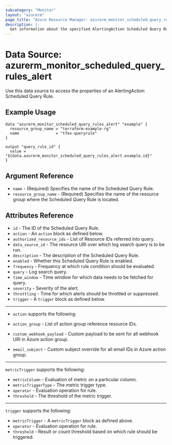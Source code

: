 ```yaml
---
subcategory: "Monitor"
layout: "azurerm"
page_title: "Azure Resource Manager: azurerm_monitor_scheduled_query_rules_alert"
description: |-
  Get information about the specified AlertingAction Scheduled Query Rule.
---
```


# Data Source: azurerm_monitor_scheduled_query_rules_alert

Use this data source to access the properties of an AlertingAction Scheduled Query Rule.

## Example Usage

```hcl
data "azurerm_monitor_scheduled_query_rules_alert" "example" {
  resource_group_name = "terraform-example-rg"
  name                = "tfex-queryrule"
}

output "query_rule_id" {
  value = "${data.azurerm_monitor_scheduled_query_rules_alert.example.id}"
}
```

## Argument Reference

* `name` - (Required) Specifies the name of the Scheduled Query Rule.
* `resource_group_name` - (Required) Specifies the name of the resource group where the Scheduled Query Rule is located.

## Attributes Reference

* `id` - The ID of the Scheduled Query Rule.
* `action` - An `action` block as defined below.
* `authorized_resource_ids` - List of Resource IDs referred into query.
* `data_source_id` - The resource URI over which log search query is to be run.
* `description` - The description of the Scheduled Query Rule.
* `enabled` - Whether this Scheduled Query Rule is enabled.
* `frequency` - Frequency at which rule condition should be evaluated.
* `query` - Log search query.
* `time_window` - Time window for which data needs to be fetched for query.
* `severity` - Severity of the alert.
* `throttling` - Time for which alerts should be throttled or suppressed.
* `trigger` - A `trigger` block as defined below.

---

* `action` supports the following:

* `action_group` - List of action group reference resource IDs.
* `custom_webhook_payload` - Custom payload to be sent for all webhook URI in Azure action group.
* `email_subject` - Custom subject override for all email IDs in Azure action group.

---

`metricTrigger` supports the following:

* `metricColumn` - Evaluation of metric on a particular column.
* `metricTriggerType` - The metric trigger type.
* `operator` - Evaluation operation for rule.
* `threshold` - The threshold of the metric trigger.

---

`trigger` supports the following:

* `metricTrigger` - A `metricTrigger` block as defined above.
* `operator` - Evaluation operation for rule.
* `threshold` - Result or count threshold based on which rule should be triggered.
